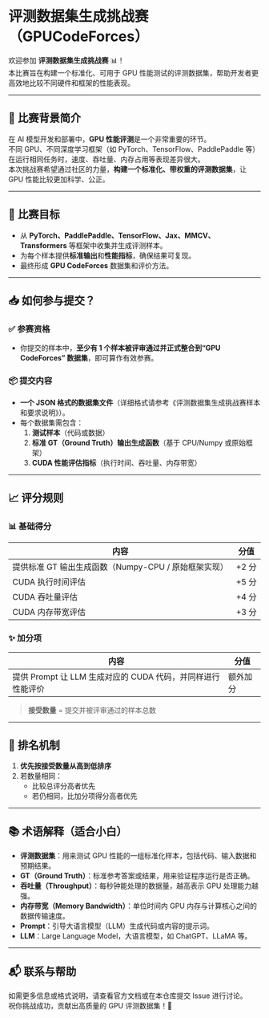 # 评测数据集生成挑战赛（GPUCodeForces）

欢迎参加 **评测数据集生成挑战赛** 📊！  
本比赛旨在构建一个标准化、可用于 GPU 性能测试的评测数据集，帮助开发者更高效地比较不同硬件和框架的性能表现。

---

## 🧠 比赛背景简介

在 AI 模型开发和部署中，**GPU 性能评测**是一个非常重要的环节。  
不同 GPU、不同深度学习框架（如 PyTorch、TensorFlow、PaddlePaddle 等）在运行相同任务时，速度、吞吐量、内存占用等表现差异很大。  
本次挑战赛希望通过社区的力量，**构建一个标准化、带权重的评测数据集**，让 GPU 性能比较更加科学、公正。

---

## 🎯 比赛目标

- 从 **PyTorch、PaddlePaddle、TensorFlow、Jax、MMCV、Transformers** 等框架中收集并生成评测样本。
- 为每个样本提供**标准输出**和**性能指标**，确保结果可复现。
- 最终形成 **GPU CodeForces** 数据集和评价方法。

---

## 📥 如何参与提交？

### ✅ 参赛资格
- 你提交的样本中，**至少有 1 个样本被评审通过并正式整合到“GPU CodeForces” 数据集**，即可算作有效参赛。

### 📦 提交内容
- **一个 JSON 格式的数据集文件**（详细格式请参考《评测数据集生成挑战赛样本和要求说明》）。
- 每个数据集需包含：
  1. **测试样本**（代码或数据）
  2. **标准 GT（Ground Truth）输出生成函数**（基于 CPU/Numpy 或原始框架）
  3. **CUDA 性能评估指标**（执行时间、吞吐量、内存带宽）

---

## 📈 评分规则

### 📊 基础得分
| 内容 | 分值 |
|------|------|
| 提供标准 GT 输出生成函数（Numpy-CPU / 原始框架实现） | +2 分 |
| CUDA 执行时间评估 | +5 分 |
| CUDA 吞吐量评估 | +4 分 |
| CUDA 内存带宽评估 | +3 分 |

### ✨ 加分项
| 内容 | 分值 |
|------|------|
| 提供 Prompt 让 LLM 生成对应的 CUDA 代码，并同样进行性能评价 | 额外加分 |

> **接受数量** = 提交并被评审通过的样本总数

---

## 🏅 排名机制

1. **优先按接受数量从高到低排序**
2. 若数量相同：
   - 比较总评分高者优先
   - 若仍相同，比加分项得分高者优先

---

## 📚 术语解释（适合小白）

- **评测数据集**：用来测试 GPU 性能的一组标准化样本，包括代码、输入数据和预期结果。
- **GT（Ground Truth）**：标准参考答案或结果，用来验证程序运行是否正确。
- **吞吐量（Throughput）**：每秒钟能处理的数据量，越高表示 GPU 处理能力越强。
- **内存带宽（Memory Bandwidth）**：单位时间内 GPU 内存与计算核心之间的数据传输速度。
- **Prompt**：引导大语言模型（LLM）生成代码或内容的提示词。
- **LLM**：Large Language Model，大语言模型，如 ChatGPT、LLaMA 等。

---

## 📬 联系与帮助

如需更多信息或格式说明，请查看官方文档或在本仓库提交 Issue 进行讨论。  
祝你挑战成功，贡献出高质量的 GPU 评测数据集！🚀
